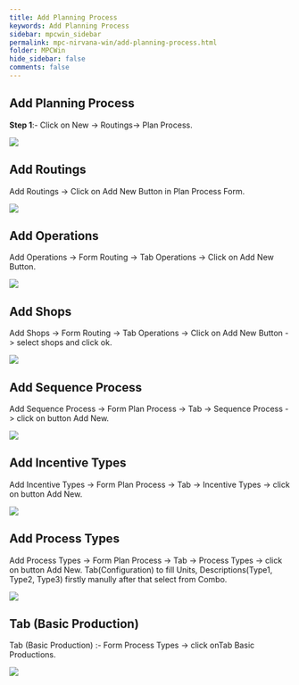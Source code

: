 ```yaml
---
title: Add Planning Process
keywords: Add Planning Process
sidebar: mpcwin_sidebar
permalink: mpc-nirvana-win/add-planning-process.html
folder: MPCWin
hide_sidebar: false
comments: false
---
```


## Add Planning Process

**Step 1**:- Click on New -> Routings-> Plan Process.

![](/images/plan_process.png)

## Add Routings

Add Routings -> Click on Add New Button in Plan Process Form.

![](/images/routing.png)

## Add Operations

Add Operations -> Form Routing -> Tab Operations -> Click on Add New Button.

![](/images/routing_operation.png)

## Add Shops

Add Shops -> Form Routing -> Tab Operations -> Click on Add New Button -> select shops and click ok.

![](/images/add_shop.png)

## Add Sequence Process

 Add Sequence Process -> Form Plan Process -> Tab -> Sequence Process -> click on button Add New.

![](/images/sequence_process.png)

## Add Incentive Types

Add Incentive Types -> Form Plan Process -> Tab -> Incentive Types -> click on button Add New.

![](/images/incentive_type.png)

## Add Process Types

Add Process Types -> Form Plan Process -> Tab -> Process Types -> click on button Add New. Tab(Configuration)  to fill Units, Descriptions(Type1, Type2, Type3) firstly manully after that select from Combo.

![](/images/process_type.png)

## Tab (Basic Production)

Tab (Basic Production) :- Form Process Types -> click onTab Basic Productions.

![](/images/basic_production.png)
